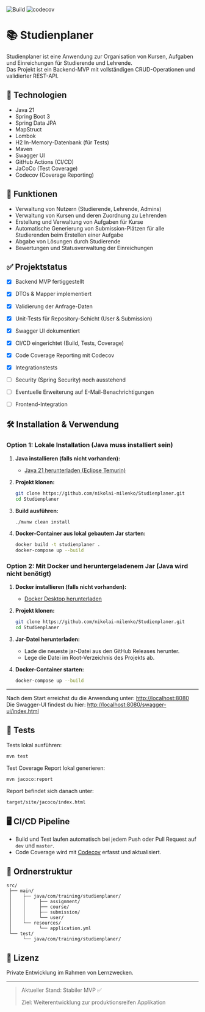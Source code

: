 ![Build](https://github.com/nikolai-milenko/Studienplaner/actions/workflows/ci.yml/badge.svg?branch=dev)
![codecov](https://codecov.io/gh/nikolai-milenko/Studienplaner/branch/dev/graph/badge.svg)

# 📚 Studienplaner

Studienplaner ist eine Anwendung zur Organisation von Kursen, Aufgaben und Einreichungen für Studierende und Lehrende.  
Das Projekt ist ein Backend-MVP mit vollständigen CRUD-Operationen und validierter REST-API.

## 🚀 Technologien

- Java 21
- Spring Boot 3
- Spring Data JPA
- MapStruct
- Lombok
- H2 In-Memory-Datenbank (für Tests)
- Maven
- Swagger UI
- GitHub Actions (CI/CD)
- JaCoCo (Test Coverage)
- Codecov (Coverage Reporting)

## 🔧 Funktionen

- Verwaltung von Nutzern (Studierende, Lehrende, Admins)
- Verwaltung von Kursen und deren Zuordnung zu Lehrenden
- Erstellung und Verwaltung von Aufgaben für Kurse
- Automatische Generierung von Submission-Plätzen für alle Studierenden beim Erstellen einer Aufgabe
- Abgabe von Lösungen durch Studierende
- Bewertungen und Statusverwaltung der Einreichungen

## ✅ Projektstatus

- [x] Backend MVP fertiggestellt
- [x] DTOs & Mapper implementiert
- [x] Validierung der Anfrage-Daten
- [x] Unit-Tests für Repository-Schicht (User & Submission)
- [x] Swagger UI dokumentiert
- [x] CI/CD eingerichtet (Build, Tests, Coverage)
- [x] Code Coverage Reporting mit Codecov
- [x] Integrationstests
- [ ] Security (Spring Security) noch ausstehend
- [ ] Eventuelle Erweiterung auf E-Mail-Benachrichtigungen
- [ ] Frontend-Integration



## 🛠️ Installation & Verwendung

### Option 1: Lokale Installation (Java muss installiert sein)

1. **Java installieren (falls nicht vorhanden):**
   - [Java 21 herunterladen (Eclipse Temurin)](https://adoptium.net/de/temurin/releases/?version=21)

2. **Projekt klonen:**
   ```bash
   git clone https://github.com/nikolai-milenko/Studienplaner.git
   cd Studienplaner
   ```

3. **Build ausführen:**
   ```bash
   ./mvnw clean install
   ```

4. **Docker-Container aus lokal gebautem Jar starten:**
   ```bash
   docker build -t studienplaner .
   docker-compose up --build
   ```

### Option 2: Mit Docker und heruntergeladenem Jar (Java wird nicht benötigt)

1. **Docker installieren (falls nicht vorhanden):**
   - [Docker Desktop herunterladen](https://www.docker.com/products/docker-desktop)

2. **Projekt klonen:**
   ```bash
   git clone https://github.com/nikolai-milenko/Studienplaner.git
   cd Studienplaner
   ```

3. **Jar-Datei herunterladen:**
   - Lade die neueste jar-Datei aus den GitHub Releases herunter.
   - Lege die Datei im Root-Verzeichnis des Projekts ab.

4. **Docker-Container starten:**
   ```bash
   docker-compose up --build
   ```

---

Nach dem Start erreichst du die Anwendung unter: [http://localhost:8080](http://localhost:8080)  
Die Swagger-UI findest du hier: [http://localhost:8080/swagger-ui/index.html](http://localhost:8080/swagger-ui/index.html)



## 🧪 Tests

Tests lokal ausführen:

```bash
mvn test
```

Test Coverage Report lokal generieren:

```bash
mvn jacoco:report
```

Report befindet sich danach unter:
```
target/site/jacoco/index.html
```

## 🖥️ CI/CD Pipeline

- Build und Test laufen automatisch bei jedem Push oder Pull Request auf `dev` und `master`.
- Code Coverage wird mit [Codecov](https://app.codecov.io) erfasst und aktualisiert.

## 📂 Ordnerstruktur

```
src/
 ├── main/
 │    ├── java/com/training/studienplaner/
 │    │     ├── assignment/
 │    │     ├── course/
 │    │     ├── submission/
 │    │     └── user/
 │    └── resources/
 │          └── application.yml
 └── test/
      └── java/com/training/studienplaner/
```

## 📄 Lizenz

Private Entwicklung im Rahmen von Lernzwecken.

---

> Aktueller Stand: Stabiler MVP ✅
>
> Ziel: Weiterentwicklung zur produktionsreifen Applikation
